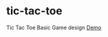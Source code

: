 # tic-tac-toe
Tic Tac Toe Basic Game design 
<a href="http://vijaynallagatla.com/tic-tac-toe/" target="_blank">Demo</a>
